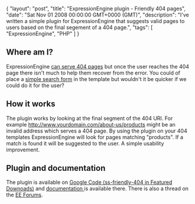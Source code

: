 {
  "layout": "post",
  "title": "ExpressionEngine plugin - Friendly 404 pages",
  "date": "Sat Nov 01 2008 00:00:00 GMT+0000 (GMT)",
  "description": "I've written a simple plugin for ExpressionEngine that suggests valid pages to users based on the final segement of a 404 page.",
  "tags": [
    "ExpressionEngine",
    "PHP"
  ]
}
## Where am I?

ExpressionEngine [can serve 404 pages][1] but once the user reaches the 404 page there isn't much to help them recover from the error. You could of place a [simple search form][2] in the template but wouldn't it be quicker if we could do it for the user?

## How it works

The plugin works by looking at the final segment of the 404 URI. For example http://www.yourdomain.com/about-us/products might be an invalid address which serves a 404 page. By using the plugin on your 404 templates ExpressionEngine will look for pages matching "products". If a match is found it will be suggested to the user. A simple usability improvement.

## Plugin and documentation

The plugin is available on [Google Code (ss-friendly-404 in Featured Downoads)][3] and [documentation ][4]is available there. There is also a thread on the [EE Forums][5].

 [1]: http://expressionengine.com/docs/general/throttling.html
 [2]: http://expressionengine.com/docs/modules/search/simple.html
 [3]: http://code.google.com/p/shapeshed-ee-addons/
 [4]: http://code.google.com/p/shapeshed-ee-addons/wiki/Friendly404Plugin
 [5]: http://expressionengine.com/forums/viewthread/92908/
